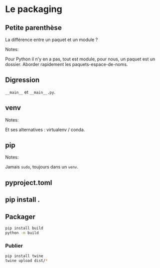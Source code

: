 # Le packaging

## Petite parenthèse

La différence entre un paquet et un module ?

Notes:

Pour Python il n'y en a pas, tout est module, pour nous, un paquet est
un dossier.  Aborder rapidement les paquets-espace-de-noms.


## Digression

`__main__` et `__main__.py`.


## venv

Notes:

Et ses alternatives : virtualenv / conda.


## pip

Notes:

Jamais `sudo`, toujours dans un `venv`.


## pyproject.toml

## pip install .

## Packager

```bash
pip install build
python -m build
```

### Publier

```bash
pip install twine
twine upload dist/*
```
